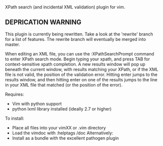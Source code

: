 XPath search (and incidental XML validation) plugin for vim.

DEPRICATION WARNING
-------------------

This plugin is currently being rewritten. Take a look at the 'rewrite' branch for a list of features. The rewrite branch will eventually be merged into master.

When editing an XML file, you can use the :XPathSearchPrompt command to enter XPath search mode. Begin typing your xpath, and press TAB for context-sensitive xpath completion.
A new results window will pop up beneath the current window, with results matching your XPath, or if the XML file is not valid, the position of the validation error.
Hitting enter jumps to the results window, and then hitting enter on one of the results jumps to the line in your XML file that matched (or the position of the error).

Requires:
- Vim with python support
- python lxml library installed (ideally 2.7 or higher)

To install:
- Place all files into your vimXX or .vim directory
- Load the vimdoc with :helptags <path-to-your-vim-dir>/doc
Alternatively:
- Install as a bundle with the excellent pathogen plugin
